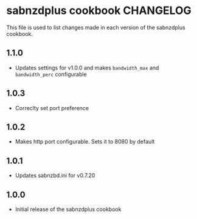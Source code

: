 sabnzdplus cookbook CHANGELOG
=============================

This file is used to list changes made in each version of the sabnzdplus cookbook.

1.1.0
-----
* Updates settings for v1.0.0 and makes `bandwidth_max` and `bandwidth_perc` configurable

1.0.3
-----
* Correclty set port preference

1.0.2
-----
* Makes http port configurable. Sets it to 8080 by default

1.0.1
-----
* Updates sabnzbd.ini for v0.7.20

1.0.0
-----
* Initial release of the sabnzdplus cookbook
